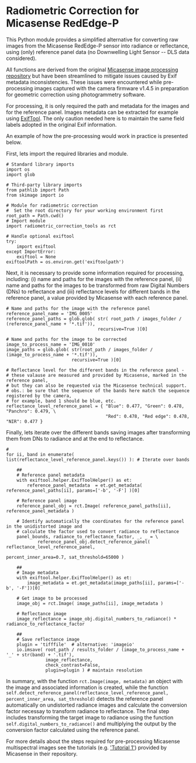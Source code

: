 # Radiometric Correction for Micasense RedEdge-P

This Python module provides a simplified alternative for converting raw images from the Micasense RedEdge-P sensor into radiance or reflectance, using (only) reference panel data (no Downwelling Light Sensor -- DLS data considered).

All functions are derived from the original [Micasense image processing repository](https://github.com/micasense/imageprocessing) but have been streamlined to mitigate issues caused by Exif metadata inconsistencies. These issues were encountered while pre-processing images captured with the camera firmware v1.4.5 in preparation for geometric correction using photogrammetry software.

For processing, it is only required the path and metadata for the images and for the reference panel. Images metadata can be extracted for example using [ExifTool](https://exiftool.org/). The only caution needed here is to maintain the same field labels adopted in the original Exif information.

An example of how the pre-processing would work in practice is presented below.

First, lets import the required libraries and module.

```
# Standard library imports
import os
import glob

# Third-party library imports
from pathlib import Path
from skimage import io

# Module for radiometric correction
#  Set the root directory for your working environment first
root_path = Path.cwd()
# Import module
import radiometric_correction_tools as rct

# Handle optional exiftool
try:
    import exiftool
except ImportError:
    exiftool = None
exiftoolPath = os.environ.get('exiftoolpath')
```

Next, it is necessary to provide some information required for processing, including: (i) name and paths for the images with the reference panel, (ii) name and paths for the images to be transformed from raw Digital Numbers (DNs) to reflectance and (iii) reflectance levels for different bands in the reference panel, a value provided by Micasense with each reference panel.

```
# Name and paths for the image with the reference panel
reference_panel_name = 'IMG_0005'
reference_panel_paths = glob.glob( str( root_path / images_folder / (reference_panel_name + '*.tif')), 
                                   recursive=True )[0]

# Name and paths for the image to be corrected
image_to_process_name = 'IMG_0010'
image_paths = glob.glob( str(root_path / images_folder / (image_to_process_name + '*.tif')), 
                         recursive=True )[0]

# Reflectance level for the different bands in the reference panel - 
# these valause are measured and provided by Micasense, marked in the reference panel, 
# but they can also be requested via the Micasense technical support.
# obs.: be sure that the sequence of the bands here match the sequence registered by the camera, 
# for example, band 1 should be blue, etc.
reflectance_level_reference_panel = { "Blue": 0.477, "Green": 0.478, "Panchro": 0.479, \
                                      "Red": 0.478, "Red edge": 0.478, "NIR": 0.477 }
```

Finally, lets iterate over the different bands saving images after transforming them from DNs to radiance and at the end to reflectance.

```
#
for ii, band in enumerate( list(reflectance_level_reference_panel.keys()) ): # Iterate over bands

    ##
    # Reference panel metadata
    with exiftool.helper.ExifToolHelper() as et:
        reference_panel_metadata  = et.get_metadata( reference_panel_paths[ii], params=['-b', '-F'] )[0]
 
    # Reference panel image
    reference_panel_obj = rct.Image( reference_panel_paths[ii], reference_panel_metadata )

    # Identify automatically the coordinates for the reference panel in the unidistorted image and 
	# calculate the factor used to convert radiance to reflectance
    panel_bounds, radiance_to_reflectance_factor, _, _ = \
            reference_panel_obj.detect_reference_panel( reflectance_level_reference_panel,
                                                        percent_inner_area=0.7, sat_threshold=65000 )

    ##  
    # Image metadata
    with exiftool.helper.ExifToolHelper() as et:
        image_metadata = et.get_metadata(image_paths[ii], params=['-b', '-F'])[0]
    
    # Get image to be processed
    image_obj = rct.Image( image_paths[ii], image_metadata )

    # Reflectance image
    image_reflectance = image_obj.digital_numbers_to_radiance() * radiance_to_reflectance_factor

    ##
    # Save reflectance image
    plugin = 'tifffile'  # alternative: 'imageio'
    io.imsave( root_path / results_folder / (image_to_process_name + '_' + str(band) + '.tif'),
               image_reflectance,
               check_contrast=False,
               plugin=plugin ) # maintain resolution
```

In summary, with the function ```rct.Image(image, metadata)``` an object with the image and associated information is created, while the function ```self.detect_reference_panel(reflectance_level_reference_panel, percent_inner_area, sat_threshold)``` detects the reference panel automatically on undistorted radiance images and calculate the conversion factor necessay to transform radiance to reflectance. The final step includes transforming the target image to radiance using the function ```self.digital_numbers_to_radiance()``` and multiplying the output by the conversion factor calculated using the reference panel.

For more details about the steps required for pre-processing Micasense multispectral images see the tutorials (e.g. ['Tutorial 1'](https://github.com/micasense/imageprocessing/blob/master/MicaSense%20Image%20Processing%20Tutorial%201.ipynb)) provided by Micasense in their repository.
